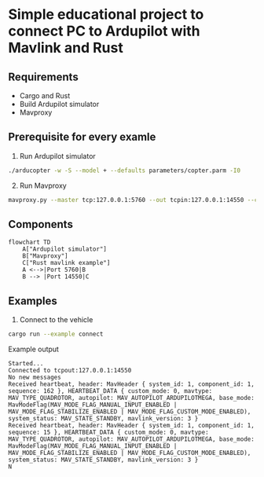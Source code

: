 # Simple educational project to connect PC to Ardupilot with Mavlink and Rust

## Requirements
- Cargo and Rust
- Build Ardupilot simulator
- Mavproxy

## Prerequisite for every examle
1. Run Ardupilot simulator
```sh
./arducopter -w -S --model + --defaults parameters/copter.parm -I0
```
2. Run Mavproxy
```sh
mavproxy.py --master tcp:127.0.0.1:5760 --out tcpin:127.0.0.1:14550 --console --map
```

## Components
```mermaid
flowchart TD
    A["Ardupilot simulator"]
    B["Mavproxy"]
    C["Rust mavlink example"]
    A <-->|Port 5760|B
    B --> |Port 14550|C
```

## Examples
1. Connect to the vehicle
```sh
cargo run --example connect
```
Example output
```
Started...
Connected to tcpout:127.0.0.1:14550
No new messages
Received heartbeat, header: MavHeader { system_id: 1, component_id: 1, sequence: 162 }, HEARTBEAT_DATA { custom_mode: 0, mavtype: MAV_TYPE_QUADROTOR, autopilot: MAV_AUTOPILOT_ARDUPILOTMEGA, base_mode: MavModeFlag(MAV_MODE_FLAG_MANUAL_INPUT_ENABLED | MAV_MODE_FLAG_STABILIZE_ENABLED | MAV_MODE_FLAG_CUSTOM_MODE_ENABLED), system_status: MAV_STATE_STANDBY, mavlink_version: 3 }
Received heartbeat, header: MavHeader { system_id: 1, component_id: 1, sequence: 15 }, HEARTBEAT_DATA { custom_mode: 0, mavtype: MAV_TYPE_QUADROTOR, autopilot: MAV_AUTOPILOT_ARDUPILOTMEGA, base_mode: MavModeFlag(MAV_MODE_FLAG_MANUAL_INPUT_ENABLED | MAV_MODE_FLAG_STABILIZE_ENABLED | MAV_MODE_FLAG_CUSTOM_MODE_ENABLED), system_status: MAV_STATE_STANDBY, mavlink_version: 3 }
N
```